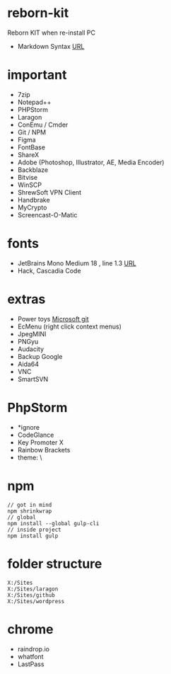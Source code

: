 # reborn-kit
Reborn KIT when re-install PC
- Markdown Syntax [URL](https://www.markdownguide.org/basic-syntax/)


# important
- 7zip
- Notepad++
- PHPStorm
- Laragon
- ConEmu / Cmder
- Git / NPM
- Figma
- FontBase
- ShareX
- Adobe (Photoshop, Illustrator, AE, Media Encoder)
- Backblaze
- Bitvise
- WinSCP
- ShrewSoft VPN Client
- Handbrake
- MyCrypto
- Screencast-O-Matic


# fonts
- JetBrains Mono Medium 18 , line 1.3 [URL](https://www.jetbrains.com/lp/mono/)
- Hack, Cascadia Code

# extras
- Power toys [Microsoft git](https://github.com/microsoft/PowerToys)
- EcMenu (right click context menus)
- JpegMINI
- PNGyu
- Audacity 
- Backup Google
- Aida64
- VNC
- SmartSVN

# PhpStorm
- *ignore
- CodeGlance
- Key Promoter X
- Rainbow Brackets
- theme: \


# npm 
    // got in mind
    npm shrinkwrap
    // global
    npm install --global gulp-cli
    // inside project
    npm install gulp


# folder structure
    X:/Sites
    X:/Sites/laragon
    X:/Sites/github
    X:/Sites/wordpress

# chrome
- raindrop.io
- whatfont
- LastPass
